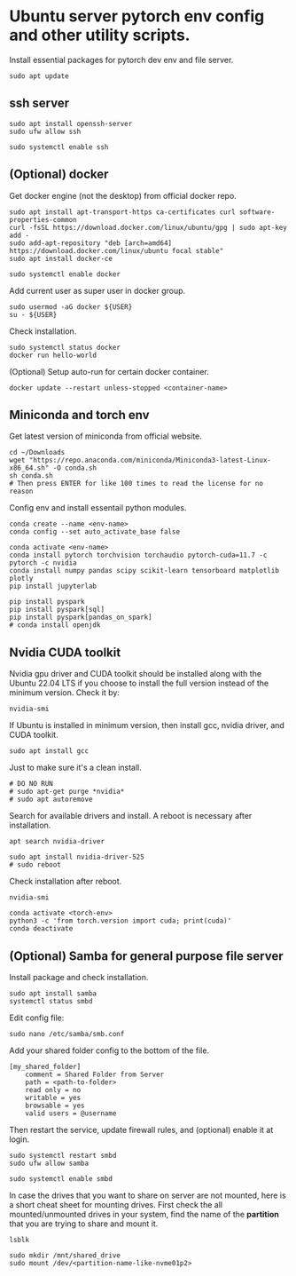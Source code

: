 # Ubuntu server pytorch env config and other utility scripts. 

Install essential packages for pytorch dev env and file server.

```
sudo apt update 
```

## ssh server

```
sudo apt install openssh-server
sudo ufw allow ssh

sudo systemctl enable ssh
```

## (Optional) docker

Get docker engine (not the desktop) from official docker repo.
```
sudo apt install apt-transport-https ca-certificates curl software-properties-common
curl -fsSL https://download.docker.com/linux/ubuntu/gpg | sudo apt-key add -
sudo add-apt-repository "deb [arch=amd64] https://download.docker.com/linux/ubuntu focal stable"
sudo apt install docker-ce

sudo systemctl enable docker 
```

Add current user as super user in docker group.

```
sudo usermod -aG docker ${USER}
su - ${USER}
```

Check installation.

```
sudo systemctl status docker
docker run hello-world
```

(Optional) Setup auto-run for certain docker container.

```
docker update --restart unless-stopped <container-name>
```

## Miniconda and torch env

Get latest version of miniconda from official website.

```
cd ~/Downloads 
wget "https://repo.anaconda.com/miniconda/Miniconda3-latest-Linux-x86_64.sh" -O conda.sh
sh conda.sh
# Then press ENTER for like 100 times to read the license for no reason 
```

Config env and install essentail python modules. 

```
conda create --name <env-name> 
conda config --set auto_activate_base false

conda activate <env-name>
conda install pytorch torchvision torchaudio pytorch-cuda=11.7 -c pytorch -c nvidia
conda install numpy pandas scipy scikit-learn tensorboard matplotlib plotly
pip install jupyterlab

pip install pyspark
pip install pyspark[sql]
pip install pyspark[pandas_on_spark]
# conda install openjdk
 ```
 
## Nvidia CUDA toolkit 
 
 Nvidia gpu driver and CUDA toolkit should be installed along with the Ubuntu 22.04 LTS if you choose to install the full version instead of the minimum version. Check it by:

```
nvidia-smi
```

If Ubuntu is installed in minimum version, then install gcc, nvidia driver, and CUDA toolkit.

```
sudo apt install gcc
```

Just to make sure it's a clean install.

```
# DO NO RUN
# sudo apt-get purge *nvidia*
# sudo apt autoremove
```

Search for available drivers and install. A reboot is necessary after installation.

```
apt search nvidia-driver

sudo apt install nvidia-driver-525
# sudo reboot
```

Check installation after reboot.

```
nvidia-smi

conda activate <torch-env>
python3 -c 'from torch.version import cuda; print(cuda)' 
conda deactivate
```

## (Optional) Samba for general purpose file server

Install package and check installation.
```
sudo apt install samba
systemctl status smbd
```

Edit config file:

```
sudo nano /etc/samba/smb.conf
```

Add your shared folder config to the bottom of the file.

```
[my_shared_folder]
    comment = Shared Folder from Server
    path = <path-to-folder>
    read only = no
    writable = yes
    browsable = yes
    valid users = @username
```

Then restart the service, update firewall rules, and (optional) enable it at login. 

```
sudo systemctl restart smbd
sudo ufw allow samba

sudo systemctl enable smbd
```

In case the drives that you want to share on server are not mounted, here is a short cheat sheet for mounting drives. First check the all mounted/unmounted drives in your system, find the name of the **partition** that you are trying to share and mount it.

```
lsblk

sudo mkdir /mnt/shared_drive
sudo mount /dev/<partition-name-like-nvme01p2>
```
